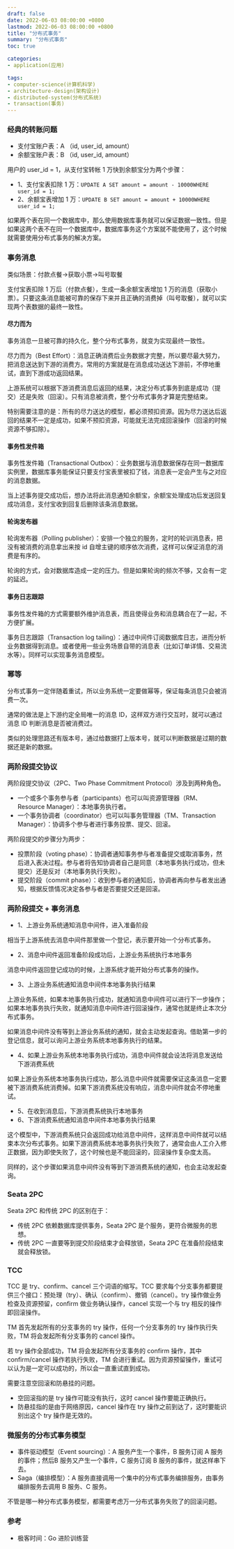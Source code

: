```yaml
---
draft: false
date: 2022-06-03 08:00:00 +0800
lastmod: 2022-06-03 08:00:00 +0800
title: "分布式事务"
summary: "分布式事务"
toc: true

categories:
- application(应用)

tags:
- computer-science(计算机科学)
- architecture-design(架构设计)
- distributed-system(分布式系统)
- transaction(事务)
---
```


### 经典的转账问题

- 支付宝账户表：A （id, user_id, amount）
- 余额宝账户表：B （id, user_id, amount）

用户的 user_id = 1，从支付宝转帐 1 万快到余额宝分为两个步骤：

- 1、支付宝表扣除 1 万：`UPDATE A SET amount = amount - 10000WHERE user_id = 1;`
- 2、余额宝表增加 1 万：`UPDATE B SET amount = amount + 10000WHERE user_id = 1;`

如果两个表在同一个数据库中，那么使用数据库事务就可以保证数据一致性。但是如果这两个表不在同一个数据库中，数据库事务这个方案就不能使用了，这个时候就需要使用分布式事务的解决方案。

### 事务消息

类似场景：付款点餐->获取小票->叫号取餐

支付宝表扣除 1 万后（付款点餐），生成一条余额宝表增加 1 万的消息（获取小票）。只要这条消息能被可靠的保存下来并且正确的消费掉（叫号取餐），就可以实现两个表数据的最终一致性。

#### 尽力而为

事务消息一旦被可靠的持久化，整个分布式事务，就变为实现最终一致性。

尽力而为（Best Effort）：消息正确消费后业务数据才完整，所以要尽最大努力，把消息送达到下游的消费方。常用的方案就是在消息成功送达下游前，不停地重试，直到下游成功返回结果。

上游系统可以根据下游消费消息后返回的结果，决定分布式事务到底是成功（提交）还是失败（回滚）。只有消息被消费，整个分布式事务才算是完整结束。

特别需要注意的是：所有的尽力送达的模型，都必须预扣资源。因为尽力送达后返回的结果不一定是成功，如果不预扣资源，可能就无法完成回滚操作（回滚的时候资源不够扣除）。

#### 事务性发件箱

事务性发件箱（Transactional Outbox）：业务数据与消息数据保存在同一数据库实例里，数据库事务能保证只要支付宝表里被扣了钱，消息表一定会产生与之对应的消息数据。

当上述事务提交成功后，想办法将此消息通知余额宝，余额宝处理成功后发送回复成功消息，支付宝收到回复后删除该条消息数据。

#### 轮询发布器

轮询发布器（Polling publisher）：安排一个独立的服务，定时的轮训消息表，把没有被消费的消息拿出来按 id 自增主键的顺序依次消费，这样可以保证消息的消费是有序的。

轮询的方式，会对数据库造成一定的压力。但是如果轮询的频次不够，又会有一定的延迟。

#### 事务日志跟踪

事务性发件箱的方式需要额外维护消息表，而且使得业务和消息耦合在了一起，不方便扩展。

事务日志跟踪（Transaction log tailing）：通过中间件订阅数据库日志，进而分析业务数据得到消息。或者使用一些业务场景自带的消息表（比如订单详情、交易流水等）。同样可以实现事务消息模型。

### 幂等

分布式事务一定伴随着重试，所以业务系统一定要做幂等，保证每条消息只会被消费一次。

通常的做法是上下游约定全局唯一的消息 ID，这样双方进行交互时，就可以通过消息 ID 判断消息是否被消费过。

类似的处理思路还有版本号，通过给数据打上版本号，就可以判断数据是过期的数据还是新的数据。

### 两阶段提交协议

两阶段提交协议（2PC、Two Phase Commitment Protocol）涉及到两种角色。

- 一个或多个事务参与者（participants）也可以叫资源管理器（RM、Resource Manager）：本地事务执行者。
- 一个事务协调者（coordinator）也可以叫事务管理器（TM、Transaction Manager）：协调多个参与者进行事务投票、提交、回滚。

两阶段提交的步骤分为两步：

- 投票阶段（voting phase）：协调者通知事务参与者准备提交或取消事务，然后进入表决过程。参与者将告知协调者自己是同意（本地事务执行成功，但未提交）还是反对（本地事务执行失败）。
- 提交阶段（commit phase）：收到参与者的通知后，协调者再向参与者发出通知，根据反馈情况决定各参与者是否要提交还是回滚。

### 两阶段提交 + 事务消息

[//]: # (<div style="text-align: center; margin: 5px auto">)

[//]: # (<img src="/image/computer-science/architecture-design/transaction-2pc-msg.drawio.png">)

[//]: # (</div>)

- 1、上游业务系统通知消息中间件，进入准备阶段

相当于上游系统去消息中间件那里做一个登记，表示要开始一个分布式事务。

- 2、消息中间件返回准备阶段成功后，上游业务系统执行本地事务

消息中间件返回登记成功的时候，上游系统才能开始分布式事务的操作。

- 3、上游业务系统通知消息中间件本地事务执行结果

上游业务系统，如果本地事务执行成功，就通知消息中间件可以进行下一步操作；如果本地事务执行失败，就通知消息中间件进行回滚操作，通常也就是终止本次分布式事务。

如果消息中间件没有等到上游业务系统的通知，就会主动发起查询。借助第一步的登记信息，就可以询问上游业务系统本地事务执行的结果。

- 4、如果上游业务系统本地事务执行成功，消息中间件就会设法将消息发送给下游消费系统

如果上游业务系统本地事务执行成功，那么消息中间件就需要保证这条消息一定要被下游消费系统消费掉。如果下游消费系统没有响应，消息中间件就会不停地重试。

- 5、在收到消息后，下游消费系统执行本地事务
- 6、下游消费系统通知消息中间件本地事务执行结果

这个模型中，下游消费系统只会返回成功给消息中间件，这样消息中间件就可以结束本次分布式事务。如果下游消费系统本地事务执行失败了，通常会由人工介入修正数据，因为即使失败了，这个时候也是不能回滚的，回滚操作复杂度太高。

同样的，这个步骤如果消息中间件没有等到下游消费系统的通知，也会主动发起查询。

### Seata 2PC

Seata 2PC 和传统 2PC 的区别在于：

- 传统 2PC 依赖数据库提供事务，Seata 2PC 是个服务，更符合微服务的思想。
- 传统 2PC 一直要等到提交阶段结束才会释放锁，Seata 2PC 在准备阶段结束就会释放锁。

### TCC

TCC 是 try、confirm、cancel 三个词语的缩写。TCC 要求每个分支事务都要提供三个接口：预处理（try）、确认（confirm）、撤销（cancel）。try 操作做业务检查及资源预留，confirm 做业务确认操作，cancel 实现一个与 try 相反的操作即回滚操作。

TM 首先发起所有的分支事务的 try 操作，任何一个分支事务的 try 操作执行失败，TM 将会发起所有分支事务的 cancel 操作。

若 try 操作全部成功，TM 将会发起所有分支事务的 confirm 操作，其中 confirm/cancel 操作若执行失败，TM 会进行重试。因为资源预留操作，重试可以认为是一定可以成功的，所以会一直重试直到成功。

需要注意空回滚和防悬挂的问题。

- 空回滚指的是 try 操作可能没有执行，这时 cancel 操作要能正确执行。
- 防悬挂指的是由于网络原因，cancel 操作在 try 操作之前到达了，这时要能识别出这个 try 操作是无效的。

### 微服务的分布式事务模型

- 事件驱动模型（Event sourcing）：A 服务产生一个事件，B 服务订阅 A 服务的事件；然后B 服务又产生一个事件，C 服务订阅 B 服务的事件，就这样串下去。
- Saga（编排模型）：A 服务直接调用一个集中的分布式事务编排服务，由事务编排服务去调用 B 服务、C 服务。

不管是哪一种分布式事务模型，都需要考虑万一分布式事务失败了的回滚问题。

### 参考

- 极客时间：Go 进阶训练营
